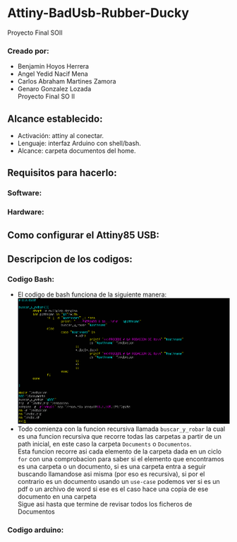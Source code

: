 # Attiny-BadUsb-Rubber-Ducky
Proyecto Final SOII

### Creado por:
* Benjamin Hoyos Herrera
* Angel Yedid Nacif Mena
* Carlos Abraham Martines Zamora
* Genaro Gonzalez Lozada  
Proyecto Final SO II

## Alcance establecido:
* Activación: attiny al conectar.
* Lenguaje: interfaz Arduino con shell/bash.
* Alcance: carpeta documentos del home.
## Requisitos para hacerlo:

### Software:

### Hardware:

## Como configurar el Attiny85 USB:

## Descripcion de los codigos:

### Codigo Bash:
* El codigo de bash funciona de la siguiente manera:  
 ![bash code](https://github.com/Benqui/Attiny-BadUsb-Rubber-Ducky/blob/main/media/bash_code.png) 
* Todo comienza con la funcion recursiva llamada ```buscar_y_robar``` la cual es una funcion recursiva que recorre todas las carpetas a partir de un path inicial, en este caso la carpeta ```Documents``` o ```Documentos```.  
Esta funcion recorre asi cada elemento de la carpeta dada en un ciclo ```for``` con una comprobacion para saber si el elemento que encontramos es una carpeta o un documento, si es una carpeta entra a seguir buscando llamandose asi misma (por eso es recursiva), si por el contrario es un documento usando un ```use-case``` podemos ver si es un pdf o un archivo de word si ese es el caso hace una copia de ese documento en una carpeta  
Sigue asi hasta que termine de revisar todos los ficheros de Documentos  



### Codigo arduino:
